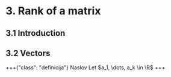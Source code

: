 # 3. Rank of a matrix

## 3.1 Introduction

## 3.2 Vectors
+++{"class": "definicija"} Naslov
Let $a_1, \dots, a_k \in \R$
+++

